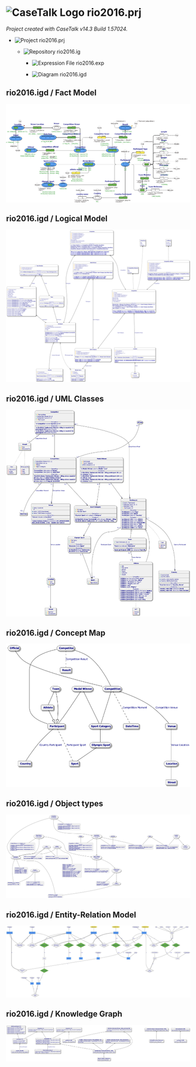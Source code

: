 ﻿# ![CaseTalk Logo](https://www.casetalk.com/images/icons/casetalk.png) rio2016.prj
*Project created with CaseTalk v14.3 Build 1.57024.*

* ![Project](https://www.casetalk.com/images/icons/prj.png) rio2016.prj

  * ![Repository](https://www.casetalk.com/images/icons/ig.png) rio2016.ig

    * ![Expression File](https://www.casetalk.com/images/icons/exp.png) rio2016.exp

    * ![Diagram](https://www.casetalk.com/images/icons/igd.png) rio2016.igd


## rio2016.igd / Fact Model

![Diagram rio2016.igd / Fact Model](rio2016.png)

## rio2016.igd / Logical Model

![Diagram rio2016.igd / Logical Model](rio2016.erd.png)

## rio2016.igd / UML Classes

![Diagram rio2016.igd / UML Classes](rio2016.uml.png)

## rio2016.igd / Concept Map

![Diagram rio2016.igd / Concept Map](rio2016.map.png)

## rio2016.igd / Object types

![Diagram rio2016.igd / Object types](rio2016.exp.png)

## rio2016.igd / Entity-Relation Model

![Diagram rio2016.igd / Entity-Relation Model](rio2016.er.png)

## rio2016.igd / Knowledge Graph

![Diagram rio2016.igd / Knowledge Graph](rio2016.kg.png)
